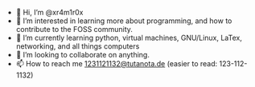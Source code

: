 - 👋 Hi, I’m @xr4m1r0x
- 👀 I’m interested in learning more about programming, and how to contribute to the FOSS community.
- 🌱 I’m currently learning python, virtual machines, GNU/Linux, LaTex, networking, and all things computers
- 💞️ I’m looking to collaborate on anything.
- 📫 How to reach me 1231121132@tutanota.de   (easier to read: 123-112-1132)

<!---
xr4m1r0x/xr4m1r0x is a ✨ special ✨ repository because its `README.md` (this file) appears on your GitHub profile.
You can click the Preview link to take a look at your changes.
--->
